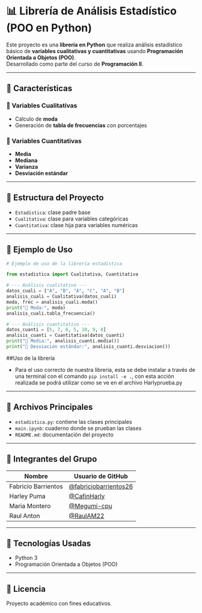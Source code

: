 # 📊 Librería de Análisis Estadístico (POO en Python)

Este proyecto es una **librería en Python** que realiza análisis estadístico básico de **variables cualitativas y cuantitativas** usando **Programación Orientada a Objetos (POO)**.  
Desarrollado como parte del curso de **Programación II**.

---

## 🚀 Características

### 🔸 Variables Cualitativas
- Cálculo de **moda**
- Generación de **tabla de frecuencias** con porcentajes

### 🔸 Variables Cuantitativas
- **Media**
- **Mediana**
- **Varianza**
- **Desviación estándar**

---

## 🧱 Estructura del Proyecto

- `Estadistica`: clase padre base
- `Cualitativa`: clase para variables categóricas
- `Cuantitativa`: clase hija para variables numéricas

---

## 🧠 Ejemplo de Uso

```python
# Ejemplo de uso de la librería estadística

from estadistica import Cualitativa, Cuantitativa

# --- Análisis cualitativo ---
datos_cuali = ["A", "B", "A", "C", "A", "B"]
analisis_cuali = Cualitativa(datos_cuali)
moda, frec = analisis_cuali.moda()
print("📍 Moda:", moda)
analisis_cuali.tabla_frecuencia()

# --- Análisis cuantitativo ---
datos_cuanti = [5, 7, 8, 5, 10, 9, 8]
analisis_cuanti = Cuantitativa(datos_cuanti)
print("📏 Media:", analisis_cuanti.media())
print("📐 Desviación estándar:", analisis_cuanti.desviacion())
```
##Uso de la librería
- Para el uso correcto de nuestra librería, esta se debe instalar a través de una terminal con el comando  `pip install -e .`, con esta acción realizada se podrá utilizar como se ve en el archivo Harlyprueba.py
---

## 📂 Archivos Principales

- `estadistica.py`: contiene las clases principales  
- `main.ipynb`: cuaderno donde se prueban las clases  
- `README.md`: documentación del proyecto  

---

## 👥 Integrantes del Grupo

| Nombre | Usuario de GitHub |
|--------|--------------------|
| Fabricio Barrientos | [@fabriciobarrientos26](https://github.com/fabriciobarrientos26) |
| Harley Puma | [@CafinHarly](https://github.com/CafinHarly) |
| Maria Montero | [@Megumi-cpu](https://github.com/Megumi-cpu) |
| Raul Anton | [@RaulAM22](https://github.com/RaulAM22) |

---

## 🧰 Tecnologías Usadas
- Python 3
- Programación Orientada a Objetos (POO)

---

## 📄 Licencia
Proyecto académico con fines educativos.
